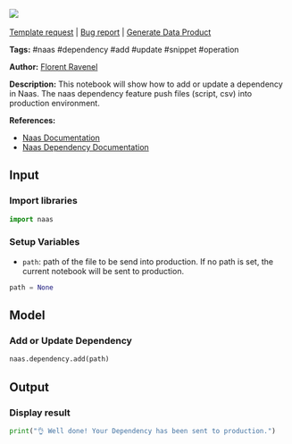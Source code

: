 <a href="https://app.naas.ai/user-redirect/naas/downloader?url=https://raw.githubusercontent.com/jupyter-naas/awesome-notebooks/master/Naas/Naas_Add_or_Update_Dependency.ipynb" target="_parent"><img src="https://naasai-public.s3.eu-west-3.amazonaws.com/open_in_naas.svg"/></a><br><br><a href="https://github.com/jupyter-naas/awesome-notebooks/issues/new?assignees=&labels=&template=template-request.md&title=Tool+-+Action+of+the+notebook+">Template request</a> | <a href="https://github.com/jupyter-naas/awesome-notebooks/issues/new?assignees=&labels=bug&template=bug_report.md&title=Naas+-+Add+or+Update+Dependency:+Error+short+description">Bug report</a> | <a href="https://app.naas.ai/user-redirect/naas/downloader?url=https://raw.githubusercontent.com/jupyter-naas/awesome-notebooks/master/Naas/Naas_Start_data_product.ipynb" target="_parent">Generate Data Product</a>

**Tags:** #naas #dependency #add #update #snippet #operation

**Author:** [Florent Ravenel](https://www.linkedin.com/in/florent-ravenel/)

**Description:** This notebook will show how to add or update a dependency in Naas. The naas dependency feature push files (script, csv) into production environment. 

**References:**
- [Naas Documentation](https://docs.naas.ai/)
- [Naas Dependency Documentation](https://docs.naas.ai/features/dependency)

## Input

### Import libraries


```python
import naas
```

### Setup Variables
- `path`: path of the file to be send into production. If no path is set, the current notebook will be sent to production.


```python
path = None
```

## Model

### Add or Update Dependency


```python
naas.dependency.add(path)
```

## Output

### Display result


```python
print("👌 Well done! Your Dependency has been sent to production.")
```

 
